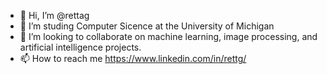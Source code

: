 - 👋 Hi, I’m @rettag
- 👀 I’m studing Computer Sicence at the University of Michigan
- 💞️ I’m looking to collaborate on machine learning, image processing, and artificial intelligence projects.
- 📫 How to reach me https://www.linkedin.com/in/rettg/

<!---
rettag/rettag is a ✨ special ✨ repository because its `README.md` (this file) appears on your GitHub profile.
You can click the Preview link to take a look at your changes.
--->
